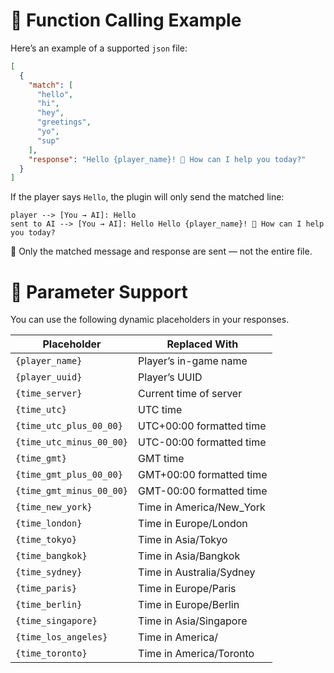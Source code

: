 # 🧠 Function Calling Example

Here’s an example of a supported `json` file:

```json
[
  {
    "match": [
      "hello",
      "hi",
      "hey",
      "greetings",
      "yo",
      "sup"
    ],
    "response": "Hello {player_name}! 👋 How can I help you today?"
  }
]
```

If the player says `Hello`, the plugin will only send the matched line:

```pgsql
player --> [You → AI]: Hello  
sent to AI --> [You → AI]: Hello Hello {player_name}! 👋 How can I help you today?
```

🔄 Only the matched message and response are sent — not the entire file.

# 🔧 Parameter Support

You can use the following dynamic placeholders in your responses.

<div align="center">

|Placeholder|Replaced With|
|-|-|
|`{player_name}`|Player’s in-game name|
|`{player_uuid}`|Player’s UUID|
|`{time_server}`|Current time of server |(local timezone)|
|`{time_utc}`|UTC time|
|`{time_utc_plus_00_00}`|UTC+00:00 formatted time|
|`{time_utc_minus_00_00}`|UTC-00:00 formatted time|
|`{time_gmt}`|GMT time|
|`{time_gmt_plus_00_00}`|GMT+00:00 formatted time|
|`{time_gmt_minus_00_00}`|GMT-00:00 formatted time|
|`{time_new_york}`|Time in America/New_York|
|`{time_london}`|Time in Europe/London|
|`{time_tokyo}`|Time in Asia/Tokyo|
|`{time_bangkok}`|Time in Asia/Bangkok|
|`{time_sydney}`|Time in Australia/Sydney|
|`{time_paris}`|Time in Europe/Paris|
|`{time_berlin}`|Time in Europe/Berlin|
|`{time_singapore}`|Time in Asia/Singapore|
|`{time_los_angeles}`|Time in America/|Los_Angeles|
|`{time_toronto}`|Time in America/Toronto|
</div>
